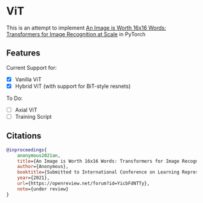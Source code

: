 # ViT

This is an attempt to implement [An Image is Worth 16x16 Words: Transformers for Image Recognition at Scale](https://openreview.net/forum?id=YicbFdNTTy) in PyTorch

## Features

Current Support for:

- [x] Vanilla ViT
- [x] Hybrid ViT (with support for BiT-style resnets)

To Do:

- [ ] Axial ViT
- [ ] Training Script

## Citations

```BibTeX
@inproceedings{
    anonymous2021an,
    title={An Image is Worth 16x16 Words: Transformers for Image Recognition at Scale},
    author={Anonymous},
    booktitle={Submitted to International Conference on Learning Representations},
    year={2021},
    url={https://openreview.net/forum?id=YicbFdNTTy},
    note={under review}
}
```

